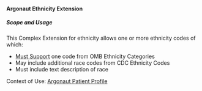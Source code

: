 #### Argonaut Ethnicity Extension


##### Scope and Usage

This Complex Extension for ethnicity allows one or more ethnicity codes of which:

- [Must Support](definitions.html#must-support) one code from OMB Ethnicity Categories
- May include additional race codes from CDC Ethnicity Codes
- Must include text description of race

Context of Use: [Argonaut Patient Profile](StructureDefinition-argo-patient.html)
